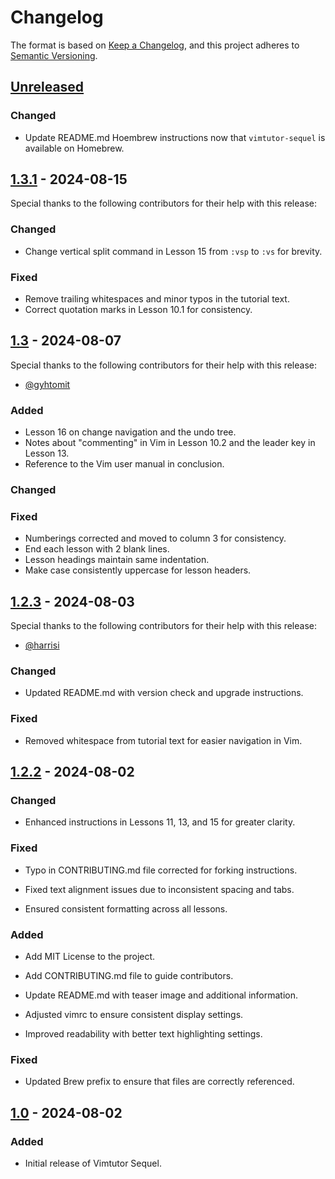 # Changelog

The format is based on [Keep a Changelog](https://keepachangelog.com/en/1.1.0/),
and this project adheres to [Semantic Versioning](https://semver.org/spec/v2.0.0.html).

## [Unreleased]

### Changed

- Update README.md Hoembrew instructions now that `vimtutor-sequel` is available on Homebrew.

## [1.3.1] - 2024-08-15

Special thanks to the following contributors for their help with this release:

### Changed

- Change vertical split command in Lesson 15 from `:vsp` to `:vs` for brevity.

### Fixed

- Remove trailing whitespaces and minor typos in the tutorial text.
- Correct quotation marks in Lesson 10.1 for consistency.

## [1.3] - 2024-08-07

Special thanks to the following contributors for their help with this release:

- [@gyhtomit](https://github.com/gyhtomit)

### Added

- Lesson 16 on change navigation and the undo tree.
- Notes about "commenting" in Vim in Lesson 10.2 and the leader key in Lesson 13.
- Reference to the Vim user manual in conclusion.

### Changed

### Fixed
- Numberings corrected and moved to column 3 for consistency.
- End each lesson with 2 blank lines.
- Lesson headings maintain same indentation.
- Make case consistently uppercase for lesson headers.

## [1.2.3] - 2024-08-03
Special thanks to the following contributors for their help with this release:

- [@harrisi](https://github.com/harrisi)



### Changed

- Updated README.md with version check and upgrade instructions.

### Fixed

- Removed whitespace from tutorial text for easier navigation in Vim.
## [1.2.2] - 2024-08-02

### Changed

- Enhanced instructions in Lessons 11, 13, and 15 for greater clarity.

### Fixed

- Typo in CONTRIBUTING.md file corrected for forking instructions.


- Fixed text alignment issues due to inconsistent spacing and tabs.
- Ensured consistent formatting across all lessons.


### Added

- Add MIT License to the project.
- Add CONTRIBUTING.md file to guide contributors.
- Update README.md with teaser image and additional information.

- Adjusted vimrc to ensure consistent display settings.
- Improved readability with better text highlighting settings.

### Fixed
- Updated Brew prefix to ensure that files are correctly referenced.

## [1.0] - 2024-08-02

### Added

- Initial release of Vimtutor Sequel.

[Unreleased]: https://github.com/micahkepe/vimtutor-sequel/compare/v1.3.1...HEAD
[1.3.1]: https://github.com/micahkepe/vimtutor-sequel/compare/v1.3...v1.3.1
[1.3]: https://github.com/micahkepe/vimtutor-sequel/compare/v1.2.3...v1.3
[1.2.3]: https://github.com/micahkepe/vimtutor-sequel/compare/v1.2.2...v1.2.3
[1.2.2]: https://github.com/micahkepe/vimtutor-sequel/compare/v1.2.1...v1.2.2
[1.2.1]: https://github.com/micahkepe/vimtutor-sequel/compare/v1.2...v1.2.1
[1.2]: https://github.com/micahkepe/vimtutor-sequel/compare/v1.1...v1.2
[1.1]: https://github.com/micahkepe/vimtutor-sequel/compare/v1.0...v1.1
[1.0]: https://github.com/micahkepe/vimtutor-sequel/releases/tag/v1.0